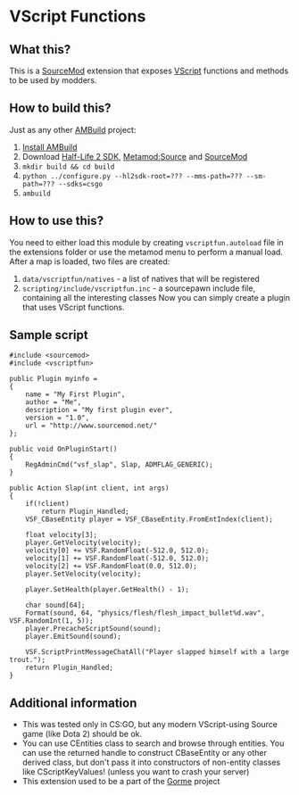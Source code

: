# VScript Functions
## What this?
This is a [SourceMod](http://www.sourcemod.net/) extension that exposes [VScript](https://developer.valvesoftware.com/wiki/VScript) functions and methods to be used by modders.
## How to build this?
Just as any other [AMBuild](https://wiki.alliedmods.net/AMBuild) project:
1. [Install AMBuild](https://wiki.alliedmods.net/AMBuild#Installation)
2. Download [Half-Life 2 SDK](https://github.com/alliedmodders/hl2sdk), [Metamod:Source](https://github.com/alliedmodders/metamod-source/) and [SourceMod](https://github.com/alliedmodders/sourcemod)
3. `mkdir build && cd build`
4. `python ../configure.py --hl2sdk-root=??? --mms-path=??? --sm-path=??? --sdks=csgo`
5. `ambuild`
## How to use this?
You need to either load this module by creating `vscriptfun.autoload` file in the extensions folder or use the metamod menu to perform a manual load.
After a map is loaded, two files are created:
1. `data/vscriptfun/natives` - a list of natives that will be registered
2. `scripting/include/vscriptfun.inc` - a sourcepawn include file, containing all the interesting classes
Now you can simply create a plugin that uses VScript functions.
## Sample script
```pawn
#include <sourcemod>
#include <vscriptfun>

public Plugin myinfo =
{
	name = "My First Plugin",
	author = "Me",
	description = "My first plugin ever",
	version = "1.0",
	url = "http://www.sourcemod.net/"
};

public void OnPluginStart()
{
	RegAdminCmd("vsf_slap", Slap, ADMFLAG_GENERIC);
}

public Action Slap(int client, int args)
{
	if(!client)
		return Plugin_Handled;
	VSF_CBaseEntity player = VSF_CBaseEntity.FromEntIndex(client);
	
	float velocity[3];
	player.GetVelocity(velocity);
	velocity[0] += VSF.RandomFloat(-512.0, 512.0);
	velocity[1] += VSF.RandomFloat(-512.0, 512.0);
	velocity[2] += VSF.RandomFloat(0.0, 512.0);
	player.SetVelocity(velocity);
	
	player.SetHealth(player.GetHealth() - 1);
	
	char sound[64];
	Format(sound, 64, "physics/flesh/flesh_impact_bullet%d.wav", VSF.RandomInt(1, 5));
	player.PrecacheScriptSound(sound);
	player.EmitSound(sound);
	
	VSF.ScriptPrintMessageChatAll("Player slapped himself with a large trout.");
	return Plugin_Handled;
}
```
## Additional information
* This was tested only in CS:GO, but any modern VScript-using Source game (like Dota 2) should be ok.
* You can use CEntities class to search and browse through entities. You can use the returned handle to construct CBaseEntity or any other derived class, but don't pass it into constructors of non-entity classes like CScriptKeyValues! (unless you want to crash your server)
* This extension used to be a part of the [Gorme](https://github.com/jonatan1024/gorme) project

